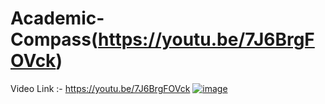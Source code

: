 # Academic-Compass(https://youtu.be/7J6BrgFOVck)
Video Link :- https://youtu.be/7J6BrgFOVck
[![image](https://github.com/KUNJ1311/Academic-Compass/assets/74526794/83047053-ce60-456e-8c60-13a66d6ad591)](https://youtu.be/7J6BrgFOVck)
